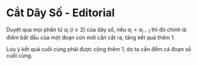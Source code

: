 # Cắt Dãy Số - Editorial

Duyệt qua mọi phần tử $a_i \ (i \ge 2)$ của dãy số, nếu $a_i < a_{i - 1}$ thì đó chính là điểm bắt đầu của một đoạn con mới cần cắt ra, tăng kết quả thêm $1$.

Lưu ý kết quả cuối cùng phải được cộng thêm $1,$ do ta cần đếm cả đoạn số cuối cùng.